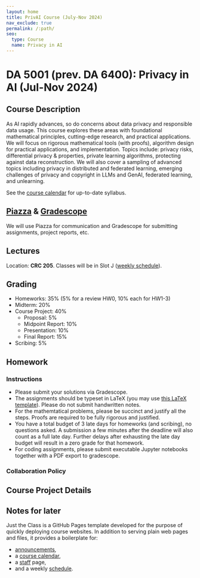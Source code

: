 ```yaml
---
layout: home
title: PrivAI Course (July-Nov 2024)
nav_exclude: true
permalink: /:path/
seo:
  type: Course
  name: Privacy in AI
---
```


# DA 5001 (prev. DA 6400): Privacy in AI (Jul-Nov 2024)



## Course Description

As AI rapidly advances, so do concerns about data privacy and responsible data usage.
This course explores these areas with foundational mathematical principles, cutting-edge research, and practical applications.
We will focus on rigorous mathematical tools (with proofs), algorithm design for practical applications, and implementation.
Topics include: privacy risks, differential privacy & properties, private learning algorithms,
protecting against data reconstruction. We will also cover a sampling of advanced topics including privacy in distributed and federated learning,
emerging challenges of privacy and copyright in LLMs and GenAI, federated learning, and unlearning.

See the [course calendar](calendar.md) for up-to-date syllabus.

## [Piazza]() & [Gradescope]()

We will use Piazza for communication and Gradescope for submitting assignments, project reports, etc.

## Lectures

Location: **CRC 205**. Classes will be in Slot J ([weekly schedule](schedule.md)).

## Grading

- Homeworks: 35% (5% for a review HW0, 10% each for HW1-3)
- Midterm: 20%
- Course Project: 40%
    * Proposal: 5%
    * Midpoint Report: 10%
    * Presentation: 10%
    * Final Report: 15%
- Scribing: 5%

## Homework

### Instructions
- Please submit your solutions via Gradescope.
- The assignments should be typeset in LaTeX (you may use [this LaTeX template](https://www.overleaf.com/read/rfpgcwqbtdcg#cb8bba)). Please do not submit handwritten notes.
- For the mathemtatical problems, please be succinct and justify all the steps. Proofs are required to be fully rigorous and justified.
- You have a total budget of 3 late days for homeworks (and scribing), no questions asked. A submission a few minutes after the deadline will also count as a full late day. Further delays after exhausting the late day budget will result in a zero grade for that homework.
- For coding assignments, please submit executable Jupyter notebooks together with a PDF export to gradescope.

### Collaboration Policy

## Course Project Details


## Notes for later
Just the Class is a GitHub Pages template developed for the purpose of quickly deploying course websites. In addition to serving plain web pages and files, it provides a boilerplate for:

- [announcements](announcements.md),
- a [course calendar](calendar.md),
- a [staff](staff.md) page,
- and a weekly [schedule](schedule.md).

